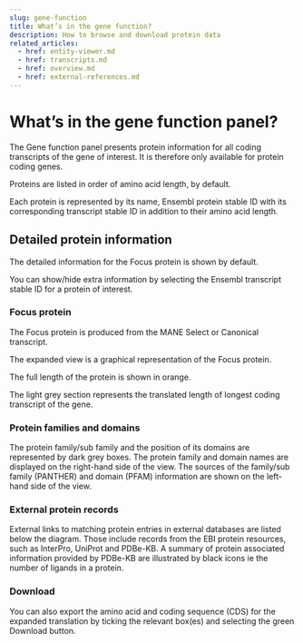 ```yaml
---
slug: gene-function
title: What’s in the gene function?
description: How to browse and download protein data
related_articles:
  - href: entity-viewer.md
  - href: transcripts.md
  - href: overview.md
  - href: external-references.md
---
```


# What’s in the gene function panel?

The Gene function panel presents protein information for all coding transcripts of the gene of interest. It is therefore only available for protein coding genes.

Proteins are listed in order of amino acid length, by default.  

Each protein is represented by its name, Ensembl protein stable ID with its corresponding transcript stable ID in addition to their amino acid length.


## Detailed protein information

The detailed information for the Focus protein is shown by default.

You can show/hide extra information by selecting the Ensembl transcript stable ID for a protein of interest. 


### Focus protein

The Focus protein is produced from the MANE Select or Canonical transcript.

The expanded view is a graphical representation of the Focus protein.

The full length of the protein is shown in orange. 

The light grey section represents the translated length of longest coding transcript of the gene. 


### Protein families and domains

The protein family/sub family and the position of its domains are represented by dark grey boxes. The protein family and domain names are displayed on the right-hand side of the view. The sources of the family/sub family (PANTHER) and domain (PFAM) information are shown on the left-hand side of the view.


### External protein records

External links to matching protein entries in external databases are listed below the diagram. Those include records from the EBI protein resources, such as InterPro, UniProt and PDBe-KB. A summary of protein associated information provided by PDBe-KB are illustrated by black icons ie the number of ligands in a protein.


### Download

You can also export the amino acid and coding sequence (CDS) for the expanded translation by ticking the relevant box(es) and selecting the green Download button.
